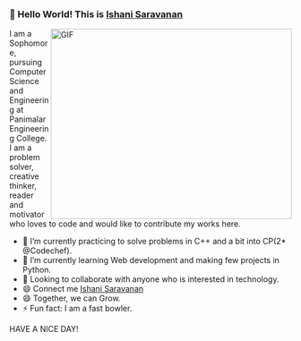 ### 👋 Hello World! This is  <a href="https://www.linkedin.com/in/ishani-saravanan-828a511b9/" target="_blank">Ishani Saravanan</a>
 <img align="right" alt="GIF" src="https://github.com/arsentieva/arsentieva/blob/main/code.gif?raw=true" width="430" height="340" />

  I am a Sophomore, pursuing Computer Science and Engineering at Panimalar Engineering College.
  I am a problem solver, creative thinker, reader and motivator 
  who loves to code and would like to contribute my works here.
 
  
- 🔭 I’m currently practicing to solve problems in C++ and a bit into CP(2* @Codechef).
- 🌱 I’m currently learning Web development and making few projects in Python.
- 👯 Looking to collaborate with anyone who is interested in technology.
- 😄 Connect me <a href="https://www.linkedin.com/in/ishani-saravanan-828a511b9/" target="_blank">Ishani Saravanan</a>
- 😄 Together, we can Grow.
- ⚡ Fun fact: I am a fast bowler.

 HAVE A NICE DAY!
